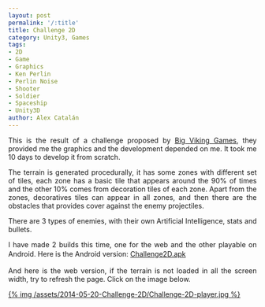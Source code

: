```yaml
---
layout: post
permalink: '/:title'
title: Challenge 2D
category: Unity3, Games
tags:
- 2D
- Game
- Graphics
- Ken Perlin
- Perlin Noise
- Shooter
- Soldier
- Spaceship
- Unity3D
author: Alex Catalán
---
```


<p style="text-align:justify;">
	This is the result of a challenge proposed by <a href="http://www.bigvikinggames.com/">Big Viking Games</a>, they provided me the graphics and the development depended on me. It took me 10 days to develop it from scratch.
</p>

<p style="text-align:justify;">
	The terrain is generated procedurally, it has some zones with different set of tiles, each zone has a basic tile that appears around the 90% of times and the other 10% comes from decoration tiles of each zone. Apart from the zones, decoratives tiles can appear in all zones, and then there are the obstacles that provides cover against the enemy projectiles.
</p>

<p style="text-align:justify;">
	There are 3 types of enemies, with their own Artificial Intelligence, stats and bullets.
</p>

<p>
	<!--more-->
</p>

<p style="text-align:justify;">
	I have made 2 builds this time, one for the web and the other playable on Android. Here is the Android version: <a href="https://drive.google.com/file/d/0ByHy-gkwAub_bW5kYWhnRldnTDg/edit?usp=sharing" style="line-height:1.6em;">Challenge2D.apk</a>
</p>

<p style="text-align:justify;">
	And here is the web version, if the terrain is not loaded in all the screen width, try to refresh the page. Click on the image below.
</p>

<p style="text-align:justify;">
	<a href="/assets/2014-05-20-Challenge-2D/Challenge2D.html">{% img /assets/2014-05-20-Challenge-2D/Challenge-2D-player.jpg %}</a>
</p>
